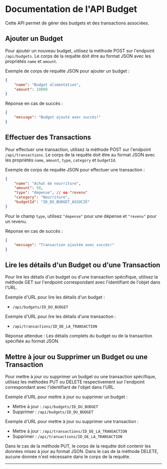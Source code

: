 # Documentation de l'API Budget

Cette API permet de gérer des budgets et des transactions associées.

## Ajouter un Budget

Pour ajouter un nouveau budget, utilisez la méthode POST sur l'endpoint `/api/budgets`. Le corps de la requête doit être au format JSON avec les propriétés `name` et `amount`.

Exemple de corps de requête JSON pour ajouter un budget :

```json
{
    "name": "Budget alimentation",
    "amount": 10000
}
```

Réponse en cas de succès :

```json
{
    "message": "Budget ajouté avec succès!"
}
```

## Effectuer des Transactions

Pour effectuer une transaction, utilisez la méthode POST sur l'endpoint `/api/transactions`. Le corps de la requête doit être au format JSON avec les propriétés `name`, `amount`, `type`, `category` et `budgetId`.

Exemple de corps de requête JSON pour effectuer une transaction :

```json
{
    "name": "Achat de nourriture",
    "amount": 50,
    "type": "depense", // ou "revenu"
    "category": "Nourriture",
    "budgetId": "ID_DU_BUDGET_ASSOCIÉ"
}
```

Pour le champ `type`, utilisez `"depense"` pour une dépense et `"revenu"` pour un revenu.

Réponse en cas de succès :

```json
{
    "message": "Transaction ajoutée avec succès!"
}
```

## Lire les détails d'un Budget ou d'une Transaction

Pour lire les détails d'un budget ou d'une transaction spécifique, utilisez la méthode GET sur l'endpoint correspondant avec l'identifiant de l'objet dans l'URL.

Exemple d'URL pour lire les détails d'un budget :
- `/api/budgets/ID_DU_BUDGET`

Exemple d'URL pour lire les détails d'une transaction :
- `/api/transactions/ID_DE_LA_TRANSACTION`

Réponse attendue :
Les détails complets du budget ou de la transaction spécifiée au format JSON.

## Mettre à jour ou Supprimer un Budget ou une Transaction

Pour mettre à jour ou supprimer un budget ou une transaction spécifique, utilisez les méthodes PUT ou DELETE respectivement sur l'endpoint correspondant avec l'identifiant de l'objet dans l'URL.

Exemple d'URL pour mettre à jour ou supprimer un budget :
- Mettre à jour : `/api/budgets/ID_DU_BUDGET`
- Supprimer : `/api/budgets/ID_DU_BUDGET`

Exemple d'URL pour mettre à jour ou supprimer une transaction :
- Mettre à jour : `/api/transactions/ID_DE_LA_TRANSACTION`
- Supprimer : `/api/transactions/ID_DE_LA_TRANSACTION`

Dans le cas de la méthode PUT, le corps de la requête doit contenir les données mises à jour au format JSON. Dans le cas de la méthode DELETE, aucune donnée n'est nécessaire dans le corps de la requête.

---
